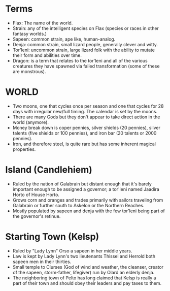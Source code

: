 # Terms
* Flax: The name of the world.
* Strain: any of the intelligent species on Flax (species or races in other fantasy worlds.)
* Sapeen: common strain, ape like, human-analog.
* Denja: common strain, small lizard people, generally clever and witty.
* Tor'leni: uncommon strain, large lizard folk with the ability to mutate their form and abilities over time.
* Dragon: is a term that relates to the tor'leni and all of the various creatures they have spawned via failed  transformation (some of these are monstrous).

# WORLD
* Two moons, one that cycles once per season and one that cycles for 28 days with irregular new/full timing. The calendar is set by the moons.
* There are many Gods but they don't appear to take direct action in the world (anymore).
* Money break down is coper pennies, silver shields (20 pennies), silver talents (five shields or 100 pennies), and iron bar (20 talents or 2000 pennies).
* Iron, and therefore steel, is quite rare but has some inherent magical properties.


# Island (Candlehiem)
* Ruled by the nation of Galabrain but distant enough that it's barely important enough to be assigned a governor; a tor'leni named Jaadira Horto of House Horto.
* Grows corn and oranges and trades primarily with sailors traveling from Galabrain or further south to Askelon or the Northern Reaches.
* Mostly populated by sapeen and denja with the few tor'leni being part of the governor's retinue.

# Starting Town (Kelsp)
* Ruled by "Lady Lynn" Orso a sapeen in her middle years.
* Law is kept by Lady Lynn's two lieutenants Thissel and Herrold both sapeen men in their thirties.
* Small temple to Clurses (God of wind and weather, the cleanser, creator of the sapeen, storm-father, lifegiver) run by Olard an elderly denja.
* The neighboring town of Pelto has long claimed that Kelsp is really a part of their town and should obey their leaders and pay taxes to them.
